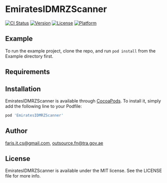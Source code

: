 # EmiratesIDMRZScanner

[![CI Status](https://img.shields.io/travis/faris.it.cs@gmail.com/EmiratesIDMRZScanner.svg?style=flat)](https://travis-ci.org/faris.it.cs@gmail.com/EmiratesIDMRZScanner)
[![Version](https://img.shields.io/cocoapods/v/EmiratesIDMRZScanner.svg?style=flat)](https://cocoapods.org/pods/EmiratesIDMRZScanner)
[![License](https://img.shields.io/cocoapods/l/EmiratesIDMRZScanner.svg?style=flat)](https://cocoapods.org/pods/EmiratesIDMRZScanner)
[![Platform](https://img.shields.io/cocoapods/p/EmiratesIDMRZScanner.svg?style=flat)](https://cocoapods.org/pods/EmiratesIDMRZScanner)

## Example

To run the example project, clone the repo, and run `pod install` from the Example directory first.

## Requirements

## Installation

EmiratesIDMRZScanner is available through [CocoaPods](https://cocoapods.org). To install
it, simply add the following line to your Podfile:

```ruby
pod 'EmiratesIDMRZScanner'
```

## Author

faris.it.cs@gmail.com, outsource.fn@tra.gov.ae

## License

EmiratesIDMRZScanner is available under the MIT license. See the LICENSE file for more info.
